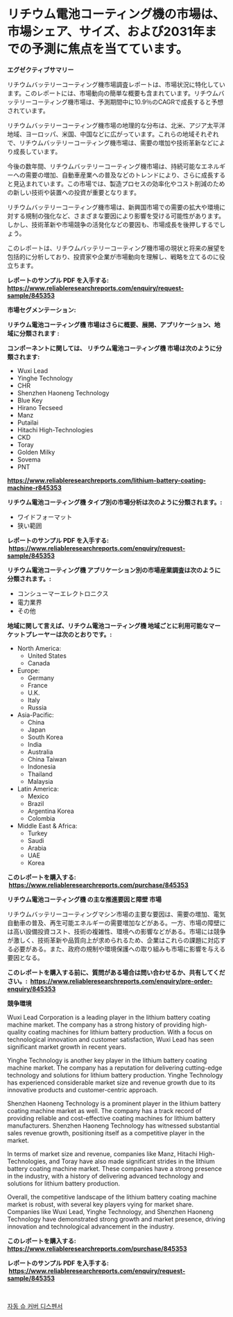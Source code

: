 <p><h1>リチウム電池コーティング機の市場は、市場シェア、サイズ、および2031年までの予測に焦点を当てています。</h1></p><p><strong>エグゼクティブサマリー</strong></p>
<p><p>リチウムバッテリーコーティング機市場調査レポートは、市場状況に特化しています。このレポートには、市場動向の簡単な概要も含まれています。リチウムバッテリーコーティング機市場は、予測期間中に10.9％のCAGRで成長すると予想されています。</p><p>リチウムバッテリーコーティング機市場の地理的な分布は、北米、アジア太平洋地域、ヨーロッパ、米国、中国などに広がっています。これらの地域それぞれで、リチウムバッテリーコーティング機市場は、需要の増加や技術革新などにより成長しています。</p><p>今後の数年間、リチウムバッテリーコーティング機市場は、持続可能なエネルギーへの需要の増加、自動車産業への普及などのトレンドにより、さらに成長すると見込まれています。この市場では、製造プロセスの効率化やコスト削減のための新しい技術や装置への投資が重要となります。</p><p>リチウムバッテリーコーティング機市場は、新興国市場での需要の拡大や環境に対する規制の強化など、さまざまな要因により影響を受ける可能性があります。しかし、技術革新や市場競争の活発化などの要因も、市場成長を後押しするでしょう。</p><p>このレポートは、リチウムバッテリーコーティング機市場の現状と将来の展望を包括的に分析しており、投資家や企業が市場動向を理解し、戦略を立てるのに役立ちます。</p></p>
<p><strong>レポートのサンプル PDF を入手する: <a href="https://www.reliableresearchreports.com/enquiry/request-sample/845353">https://www.reliableresearchreports.com/enquiry/request-sample/845353</a></strong></p>
<p><strong>市場セグメンテーション:</strong></p>
<p><strong> リチウム電池コーティング機 市場はさらに概要、展開、アプリケーション、地域に分類されます :</strong></p>
<p><strong>コンポーネントに関しては、 リチウム電池コーティング機 市場は次のように分類されます: &nbsp;</strong></p>
<p><ul><li>Wuxi Lead</li><li>Yinghe Technology</li><li>CHR</li><li>Shenzhen Haoneng Technology</li><li>Blue Key</li><li>Hirano Tecseed</li><li>Manz</li><li>Putailai</li><li>Hitachi High-Technologies</li><li>CKD</li><li>Toray</li><li>Golden Milky</li><li>Sovema</li><li>PNT</li></ul></p>
<p><strong><a href="https://www.reliableresearchreports.com/lithium-battery-coating-machine-r845353">https://www.reliableresearchreports.com/lithium-battery-coating-machine-r845353</a></strong></p>
<p><strong> リチウム電池コーティング機 タイプ別の市場分析は次のように分類されます。:</strong></p>
<p><ul><li>ワイドフォーマット</li><li>狭い範囲</li></ul></p>
<p><strong>レポートのサンプル PDF を入手する: &nbsp;<a href="https://www.reliableresearchreports.com/enquiry/request-sample/845353">https://www.reliableresearchreports.com/enquiry/request-sample/845353</a></strong></p>
<p><strong> リチウム電池コーティング機 アプリケーション別の市場産業調査は次のように分類されます。:</strong></p>
<p><ul><li>コンシューマーエレクトロニクス</li><li>電力業界</li><li>その他</li></ul></p>
<p><strong>地域に関して言えば、リチウム電池コーティング機 地域ごとに利用可能なマーケットプレーヤーは次のとおりです。:</strong></p>
<p><ul>
    <li>
        North America:
        <ul>
            <li>United States</li>
            <li>Canada</li>
        </ul>
    </li>
    <li>
        Europe:
        <ul>
            <li>Germany</li>
            <li>France</li>
            <li>U.K.</li>
            <li>Italy</li>
            <li>Russia</li>
        </ul>
    </li>
    <li>
        Asia-Pacific:
        <ul>
            <li>China</li>
            <li>Japan</li>
            <li>South Korea</li>
            <li>India</li>
            <li>Australia</li>
            <li>China Taiwan</li>
            <li>Indonesia</li>
            <li>Thailand</li>
            <li>Malaysia</li>
        </ul>
    </li>
    <li>
        Latin America:
        <ul>
            <li>Mexico</li>
            <li>Brazil</li>
            <li>Argentina Korea</li>
            <li>Colombia</li>
        </ul>
    </li>
    <li>
        Middle East & Africa:
        <ul>
            <li>Turkey</li>
            <li>Saudi</li>
            <li>Arabia</li>
            <li>UAE</li>
            <li>Korea</li>
        </ul>
    </li>
    </ul></p>
<p><strong>このレポートを購入する: &nbsp;<a href="https://www.reliableresearchreports.com/purchase/845353">https://www.reliableresearchreports.com/purchase/845353</a></strong></p>
<p><strong>リチウム電池コーティング機 の主な推進要因と障壁 市場</strong></p>
<p><p>リチウムバッテリーコーティングマシン市場の主要な要因は、需要の増加、電気自動車の普及、再生可能エネルギーの需要増加などがある。一方、市場の障壁には高い設備投資コスト、技術の複雑性、環境への影響などがある。市場には競争が激しく、技術革新や品質向上が求められるため、企業はこれらの課題に対応する必要がある。また、政府の規制や環境保護への取り組みも市場に影響を与える要因となる。</p></p>
<p><strong>このレポートを購入する前に、質問がある場合は問い合わせるか、共有してください。:&nbsp; <a href="https://www.reliableresearchreports.com/enquiry/pre-order-enquiry/845353">https://www.reliableresearchreports.com/enquiry/pre-order-enquiry/845353</a></strong></p>
<p><strong>競争環境</strong></p>
<p><p>Wuxi Lead Corporation is a leading player in the lithium battery coating machine market. The company has a strong history of providing high-quality coating machines for lithium battery production. With a focus on technological innovation and customer satisfaction, Wuxi Lead has seen significant market growth in recent years.</p><p>Yinghe Technology is another key player in the lithium battery coating machine market. The company has a reputation for delivering cutting-edge technology and solutions for lithium battery production. Yinghe Technology has experienced considerable market size and revenue growth due to its innovative products and customer-centric approach.</p><p>Shenzhen Haoneng Technology is a prominent player in the lithium battery coating machine market as well. The company has a track record of providing reliable and cost-effective coating machines for lithium battery manufacturers. Shenzhen Haoneng Technology has witnessed substantial sales revenue growth, positioning itself as a competitive player in the market.</p><p>In terms of market size and revenue, companies like Manz, Hitachi High-Technologies, and Toray have also made significant strides in the lithium battery coating machine market. These companies have a strong presence in the industry, with a history of delivering advanced technology and solutions for lithium battery production.</p><p>Overall, the competitive landscape of the lithium battery coating machine market is robust, with several key players vying for market share. Companies like Wuxi Lead, Yinghe Technology, and Shenzhen Haoneng Technology have demonstrated strong growth and market presence, driving innovation and technological advancement in the industry.</p></p>
<p><strong>このレポートを購入する: &nbsp; <a href="https://www.reliableresearchreports.com/purchase/845353">https://www.reliableresearchreports.com/purchase/845353</a></strong></p>
<p><strong>レポートのサンプル PDF を入手する: &nbsp;<a href="https://www.reliableresearchreports.com/enquiry/request-sample/845353">https://www.reliableresearchreports.com/enquiry/request-sample/845353</a></strong><strong></strong></p>
<p>&nbsp;</p>
<p><p><a href="https://medium.com/@nyahreinger1/%EC%9E%90%EB%8F%99-%EC%8B%A0%EB%B0%9C%EC%BB%A4%EB%B2%84-%EB%94%94%EC%8A%A4%ED%8E%9C%EC%84%9C-%EC%8B%9C%EC%9E%A5-%EA%B2%BD%EC%9F%81-%EB%B6%84%EC%84%9D-%EC%8B%9C%EC%9E%A5-%ED%8A%B8%EB%A0%8C%EB%93%9C-%EB%B0%8F-2031%EB%85%84%EA%B9%8C%EC%A7%80%EC%9D%98-%EC%98%88%EC%B8%A1-05303f5be99f">자동 슈 커버 디스펜서</a></p></p>